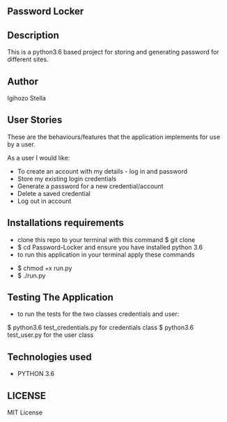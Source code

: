 ## Password Locker

## Description

This is a python3.6 based project for storing and generating password for different sites.

## Author

Igihozo Stella

## User Stories

These are the behaviours/features that the application implements for use by a user.

As a user I would like:

* To create an account with my details - log in and password
* Store my existing login credentials
* Generate a password for a new credential/account
* Delete a saved credential
* Log out in account

## Installations requirements

- clone this repo to your terminal with this command $ git clone
- $ cd Password-Locker and ensure you have installed python 3.6
- to run this application in your terminal apply these commands
* $ chmod +x run.py
* $ ./run.py

## Testing The Application

* to run the tests for the two classes credentials and user:

$ python3.6 test_credentials.py for credentials class
$ python3.6 test_user.py for the user class

## Technologies used

- PYTHON 3.6

## LICENSE

MIT License
